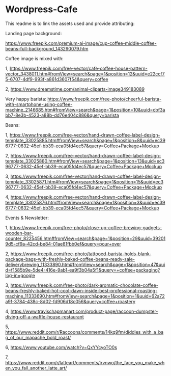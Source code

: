 # Wordpress-Cafe

This readme is to link the assets used and provide attributing:

Landing page background: 

https://www.freepik.com/premium-ai-image/cup-coffee-middle-coffee-beans-full-background_143290079.htm

Coffee image is mixed with:


1, https://www.freepik.com/free-vector/cafe-coffee-house-pattern-vector_3438011.htm#fromView=search&page=1&position=12&uuid=e22ccf75-6707-4df9-993f-a861d3607f54&query=coffee

2, https://www.dreamstime.com/animal-cliparts-image349183089

Very happy barista: 
https://www.freepik.com/free-photo/cheerful-barista-with-smartphone-using-coffee-machine_2146685.htm#fromView=search&page=1&position=10&uuid=cbf3abb7-8e3b-4523-a88b-dd76e404c886&query=barista

Beans:

1, https://www.freepik.com/free-vector/hand-drawn-coffee-label-design-template_33025885.htm#fromView=search&page=1&position=8&uuid=ec396777-0632-45ef-bb39-eca05fd4ec57&query=Coffee+Package+Mockup

2, https://www.freepik.com/free-vector/hand-drawn-coffee-label-design-template_33025880.htm#fromView=search&page=1&position=13&uuid=ec396777-0632-45ef-bb39-eca05fd4ec57&query=Coffee+Package+Mockup

3, https://www.freepik.com/free-vector/hand-drawn-coffee-label-design-template_33025871.htm#fromView=search&page=1&position=15&uuid=ec396777-0632-45ef-bb39-eca05fd4ec57&query=Coffee+Package+Mockup

4, https://www.freepik.com/free-vector/hand-drawn-coffee-label-design-template_33025876.htm#fromView=search&page=1&position=3&uuid=ec396777-0632-45ef-bb39-eca05fd4ec57&query=Coffee+Package+Mockup


Events & Newsletter: 

1, https://www.freepik.com/free-photo/close-up-coffee-brewing-gadgets-wooden-bar-counter_8225456.htm#fromView=search&page=1&position=29&uuid=392019d5-cf9a-42cd-be84-01ae81fbb0ef&query=pour+over

2, https://www.freepik.com/free-photo/tattooed-barista-holds-blank-package-bags-with-freshly-baked-coffee-beans-ready-sale-deliverybrewing_11333890.htm#fromView=search&page=1&position=47&uuid=f1585b9e-5de4-416e-9ab1-ea9f3b04a5f1&query=+coffee+packaging?log-in=google

3, https://www.freepik.com/free-photo/dark-aromatic-chocolate-coffee-beans-freshly-baked-hot-cool-dawn-inside-best-professional-roasting-machine_11333690.htm#fromView=search&page=1&position=1&uuid=62a72a9f-3784-438c-8d02-fd906d18c056&query=coffee+roastery

4, https://www.travischapmanart.com/product-page/raccoon-dumpster-diving-off-a-waffle-house-restaurant

5, https://www.reddit.com/r/Raccoons/comments/14kq9fm/diddles_with_a_bag_of_our_mapache_bold_roast/

6, https://www.youtube.com/watch?v=QxYYcyoTO0s

7, https://www.reddit.com/r/latteart/comments/irvnwo/the_face_you_make_when_you_fail_another_latte_art/
